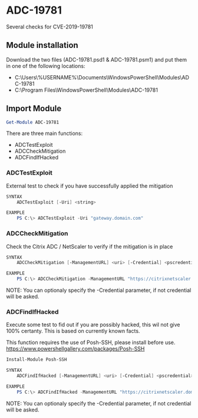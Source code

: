 # ADC-19781
Several checks for CVE-2019-19781


## Module installation 
Download the two files (ADC-19781.psd1 & ADC-19781.psm1) and put them in one of the following locations:
- C:\Users\\%USERNAME%\Documents\WindowsPowerShell\Modules\ADC-19781
- C:\Program Files\WindowsPowerShell\Modules\ADC-19781

## Import Module
```powershell
Get-Module ADC-19781
```

There are three main functions:
- ADCTestExploit
- ADCCheckMitigation
- ADCFindIfHacked

### ADCTestExploit
External test to check if you have successfully applied the mitigation

```powershell
SYNTAX
    ADCTestExploit [-Uri] <string>
```

```powershell
EXAMPLE
    PS C:\> ADCTestExploit -Uri "gateway.domain.com"
```

### ADCCheckMitigation
Check the Citrix ADC / NetScaler to verify if the mitigation is in place

```powershell
SYNTAX
    ADCCheckMitigation [-ManagementURL] <uri> [-Credential] <pscredential>
```

```powershell
EXAMPLE
    PS C:\> ADCCheckMitigation -ManagementURL "https://citrixnetscaler.domain.local"
```
NOTE: You can optionaly specify the -Credential <Credential> parameter, if not credential will be asked.

### ADCFindIfHacked
Execute some test to fid out if you are possibly hacked, this wil not give 100% certanty.
This is based on currently known facts.

This function requires the use of Posh-SSH, please install before use.
https://www.powershellgallery.com/packages/Posh-SSH

```powershell
Install-Module Posh-SSH
```

```powershell
SYNTAX
    ADCFindIfHacked [-ManagementURL] <uri> [-Credential] <pscredential>
```

```powershell
EXAMPLE
    PS C:\> ADCFindIfHacked -ManagementURL "https://citrixnetscaler.domain.local"
```
NOTE: You can optionaly specify the -Credential <Credential> parameter, if not credential will be asked.

